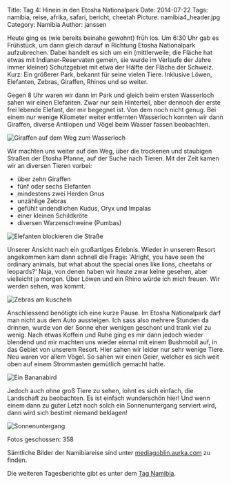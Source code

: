 Title: Tag 4: Hinein in den Etosha Nationalpark
Date: 2014-07-22
Tags: namibia, reise, afrika, safari, bericht, cheetah
Picture: namibia4_header.jpg
Category: Namibia
Author: janssen

Heute ging es (wie bereits beinahe gewohnt) früh los. Um 6:30 Uhr gab es Frühstück, um dann gleich darauf in Richtung Etosha Nationalpark aufzubrechen. Dabei handelt es sich um ein (mittlerweile; die Fläche hat etwas mit Indianer-Reservaten gemein, sie wurde im Verlaufe der Jahre immer kleiner) Schutzgebiet mit etwa der Hälfte der Fläche der Schweiz. Kurz: Ein größerer Park, bekannt für seine vielen Tiere. Inklusive Löwen, Elefanten, Zebras, Giraffen, Rhinos und so weiter.

Gegen 8 Uhr waren wir dann im Park und gleich beim ersten Wasserloch sahen wir einen Elefanten. Zwar nur sein Hinterteil, aber dennoch der erste frei lebende Elefant, der mir begegnet ist. Von dem noch nicht genug. Bei einem nur wenige Kilometer weiter entfernten Wasserloch konnten wir dann Giraffen, diverse Antilopen und Vögel beim Wasser fassen beobachten.

![Giraffen auf dem Weg zum Wasserloch](https://mediagoblin.aurka.com/mgoblin_media/media_entries/267/ABC2216.medium.jpg)

Wir machten uns weiter auf den Weg, über die trockenen und staubigen Straßen der Etosha Pfanne, auf der Suche nach Tieren. Mit der Zeit kamen wir an diversen Tieren vorbei:

* über zehn Giraffen
* fünf oder sechs Elefanten
* mindestens zwei Herden Gnus
* unzählige Zebras
* gefühlt undendlichen Kudus, Oryx und Impalas
* einer kleinen Schildkröte
* diversen Warzenschweine (Pumbas)

![Elefanten blockieren die Straße](https://mediagoblin.aurka.com/mgoblin_media/media_entries/273/ABC2386.medium.jpg)

Unserer Ansicht nach ein großartiges Erlebnis. Wieder in unserem Resort angekommen kam dann schnell die Frage: 'Alright, you have seen the ordinary animals, but what about the special ones like lions, cheetahs or leopards?' Naja, von denen haben wir heute zwar keine gesehen, aber vielleicht ja morgen. Über Löwen und ein Rhino würde ich mich freuen. Wir werden sehen, was kommt.

![Zebras am kuscheln](https://mediagoblin.aurka.com/mgoblin_media/media_entries/272/ABC2429.medium.jpg)

Anschliessend benötigte ich eine kurze Pause. Im Etosha Nationalpark darf man nicht aus dem Auto aussteigen. Ich sass also mehrere Stunden da drinnen, wurde von der Sonne eher wenigen geschont und trank viel zu wenig. Nach etwas Koffein und Ruhe ging es mir dann jedoch wieder blendend und mir machten uns wieder einmal mit einem Bushmobil auf, in das Gebiet von unserem Resort. Hier sahen wir leider nur sehr wenige Tiere. Neu waren vor allem Vögel. So sahen wir einen Geier, welcher es sich weit oben auf einem Strommasten gemütlich gemacht hatte.

![Ein Bananabird](https://mediagoblin.aurka.com/mgoblin_media/media_entries/275/ABC2475.medium.jpg)

Jedoch auch ohne groß Tiere zu sehen, lohnt es sich einfach, die Landschaft zu beobachten. Es ist einfach wunderschön hier! Und wenn einem dann zu guter Letzt noch solch ein Sonnenuntergang serviert wird, dann wird sich bestimt niemand beklagen!

![Sonnenuntergang](https://mediagoblin.aurka.com/mgoblin_media/media_entries/274/ABC2496.medium.jpg)


Fotos geschossen: 358

Sämtliche Bilder der Namibiareise sind unter [mediagoblin.aurka.com](https://mediagoblin.aurka.com/u/janssen/collection/namibia-2014/) zu finden.

Die weiteren Tagesberichte gibt es unter dem [Tag Namibia](https://blog.aurka.com/tag/namibia.html).

